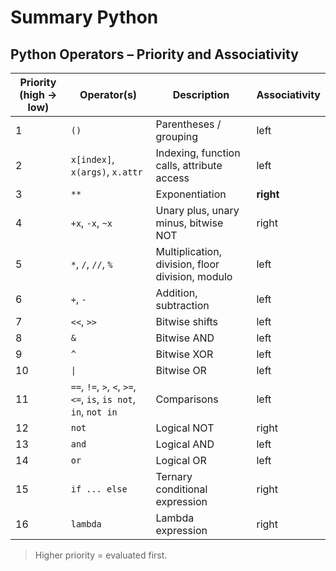 # Summary Python 


 ## Python Operators – Priority and Associativity

| Priority (high → low) | Operator(s) | Description | Associativity |
|----------------------|-------------|-------------|---------------|
| 1 | `()` | Parentheses / grouping | left |
| 2 | `x[index]`, `x(args)`, `x.attr` | Indexing, function calls, attribute access | left |
| 3 | `**` | Exponentiation | **right** |
| 4 | `+x`, `-x`, `~x` | Unary plus, unary minus, bitwise NOT | right |
| 5 | `*`, `/`, `//`, `%` | Multiplication, division, floor division, modulo | left |
| 6 | `+`, `-` | Addition, subtraction | left |
| 7 | `<<`, `>>` | Bitwise shifts | left |
| 8 | `&` | Bitwise AND | left |
| 9 | `^` | Bitwise XOR | left |
| 10 | `\|` | Bitwise OR | left |
| 11 | `==`, `!=`, `>`, `<`, `>=`, `<=`, `is`, `is not`, `in`, `not in` | Comparisons | left |
| 12 | `not` | Logical NOT | right |
| 13 | `and` | Logical AND | left |
| 14 | `or` | Logical OR | left |
| 15 | `if ... else` | Ternary conditional expression | right |
| 16 | `lambda` | Lambda expression | right |

> Higher priority = evaluated first.



